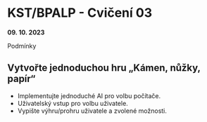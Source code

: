 # KST/BPALP - Cvičení 03

**09. 10. 2023**

Podmínky

## Vytvořte jednoduchou hru „Kámen, nůžky, papír“

- Implementujte jednoduché AI pro volbu počítače.
- Uživatelský vstup pro volbu uživatele.
- Vypište výhru/prohru uživatele a zvolené možnosti.